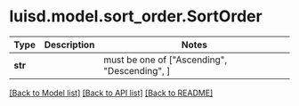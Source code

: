 # luisd.model.sort_order.SortOrder

Type | Description | Notes
------------- | ------------- | -------------
**str** |  |  must be one of ["Ascending", "Descending", ]

[[Back to Model list]](../../README.md#documentation-for-models) [[Back to API list]](../../README.md#documentation-for-api-endpoints) [[Back to README]](../../README.md)

